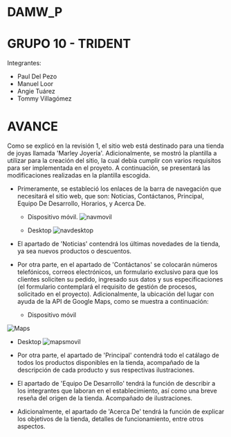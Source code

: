 # DAMW_P
# GRUPO 10 - TRIDENT
Integrantes:
- Paul Del Pezo
- Manuel Loor
- Angie Tuárez
- Tommy Villagómez

# AVANCE

Como se explicó en la revisión 1, el sitio web está destinado para una tienda de joyas llamada 'Marley Joyería'. Adicionalmente, se mostró la plantilla a utilizar para la creación del sitio, la cual debía cumplir con varios requisitos para ser implementada en el proyeto. A continuación, se presentará las modificaciones realizadas en la plantilla escogida.

- Primeramente, se estableció los enlaces de la barra de navegación que necesitará el sitio web, que son: Noticias, Contáctanos, Principal, Equipo De Desarrollo, Horarios, y Acerca De.

  - Dispositivo móvil.
![navmovil](https://user-images.githubusercontent.com/66036423/122610286-f9aab580-d044-11eb-9816-851311f4cd22.PNG)


  - Desktop
![navdesktop](https://user-images.githubusercontent.com/66036423/122610362-17781a80-d045-11eb-8aec-c3240623a069.PNG)


- El apartado de 'Noticias' contendrá los últimas novedades de la tienda, ya sea nuevos productos o descuentos.

- Por otra parte, en el apartado de 'Contáctanos' se colocarán números telefónicos, correos electrónicos, un formulario exclusivo para que los clientes soliciten su pedido, ingresado sus datos y sus especificaciones (el formulario contemplará el requisito de gestión de procesos, solicitado en el proyecto). Adicionalmente, la ubicación del lugar con ayuda de la API de Google Maps, como se muestra a continuación:

  - Dispositivo móvil

![Maps](https://user-images.githubusercontent.com/66036423/122611458-fadce200-d046-11eb-8022-1d35d82822e7.PNG)


  - Desktop
![mapsmovil](https://user-images.githubusercontent.com/66036423/122612926-95d6bb80-d049-11eb-8882-86548609ad64.PNG)


- Por otra parte, el apartado de 'Principal' contendrá todo el catálago de todos los productos disponibles en la tienda, acompañado de la descripción de cada producto y sus respectivas ilustraciones.

- El apartado de 'Equipo De Desarrollo' tendrá la función de describir a los integrantes que laboran en el establecimiento, así como una breve reseña del origen de la tienda. Acompañado de ilustraciones.

- Adicionalmente, el apartado de 'Acerca De' tendrá la función de explicar los objetivos de la tienda, detalles de funcionamiento, entre otros aspectos.

